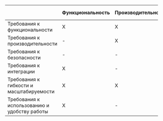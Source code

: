 
|                            | Функциональность | Производительность | Безопасность | Интеграция | Гибкость и масштабируемость | Удобство использования |
|-------------------------------|------------------|---------------------|--------------|------------|-----------------------------|-------------------------|
| Требования к функциональности   |        X         |          X          |      X       |      X     |              X              |            X            |
| Требования к производительности |        -         |          X          |      -       |      -     |              X              |            -            |
| Требования к безопасности       |        -         |          -          |      X       |      -     |              -              |            -            |
| Требования к интеграции         |        X         |          -          |      -       |      X     |              X              |            -            |
| Требования к гибкости и масштабируемости | X |        X          |      -       |      -     |              X              |            -            |
| Требования к использованию и удобству работы | X |         -          |      -       |      -     |              -              |            X            |
